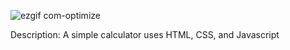![ezgif com-optimize](https://github.com/Hoang-Phuc-Tran/Calculator-App/assets/120700092/cca6c5ff-0bb9-4543-a52d-ef84f336a9e7)

Description: A simple calculator uses HTML, CSS, and Javascript

